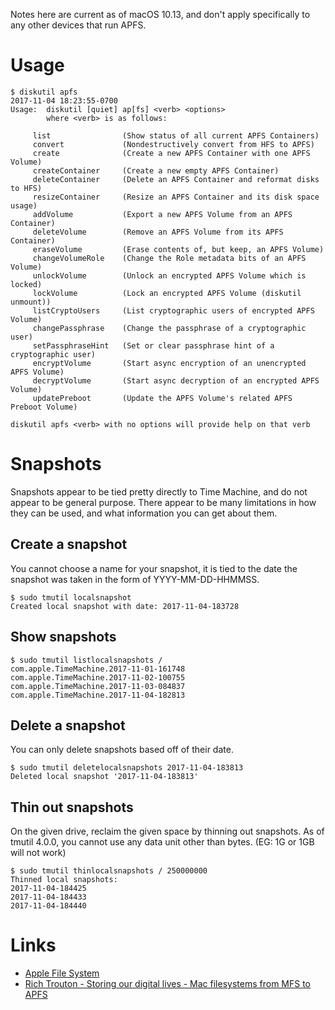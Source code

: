 Notes here are current as of macOS 10.13, and don't apply specifically to any other devices that run APFS.

# Usage

```
$ diskutil apfs
2017-11-04 18:23:55-0700
Usage:  diskutil [quiet] ap[fs] <verb> <options>
        where <verb> is as follows:

     list                (Show status of all current APFS Containers)
     convert             (Nondestructively convert from HFS to APFS)
     create              (Create a new APFS Container with one APFS Volume)
     createContainer     (Create a new empty APFS Container)
     deleteContainer     (Delete an APFS Container and reformat disks to HFS)
     resizeContainer     (Resize an APFS Container and its disk space usage)
     addVolume           (Export a new APFS Volume from an APFS Container)
     deleteVolume        (Remove an APFS Volume from its APFS Container)
     eraseVolume         (Erase contents of, but keep, an APFS Volume)
     changeVolumeRole    (Change the Role metadata bits of an APFS Volume)
     unlockVolume        (Unlock an encrypted APFS Volume which is locked)
     lockVolume          (Lock an encrypted APFS Volume (diskutil unmount))
     listCryptoUsers     (List cryptographic users of encrypted APFS Volume)
     changePassphrase    (Change the passphrase of a cryptographic user)
     setPassphraseHint   (Set or clear passphrase hint of a cryptographic user)
     encryptVolume       (Start async encryption of an unencrypted APFS Volume)
     decryptVolume       (Start async decryption of an encrypted APFS Volume)
     updatePreboot       (Update the APFS Volume's related APFS Preboot Volume)

diskutil apfs <verb> with no options will provide help on that verb
```

# Snapshots

Snapshots appear to be tied pretty directly to Time Machine, and do not appear to be general purpose. There appear to be many limitations in how they can be used, and what information you can get about them.

## Create a snapshot

You cannot choose a name for your snapshot, it is tied to the date the snapshot was taken in the form of YYYY-MM-DD-HHMMSS.

```
$ sudo tmutil localsnapshot
Created local snapshot with date: 2017-11-04-183728
```

## Show snapshots

```
$ sudo tmutil listlocalsnapshots /
com.apple.TimeMachine.2017-11-01-161748
com.apple.TimeMachine.2017-11-02-100755
com.apple.TimeMachine.2017-11-03-084837
com.apple.TimeMachine.2017-11-04-182813
```

## Delete a snapshot

You can only delete snapshots based off of their date.

```
$ sudo tmutil deletelocalsnapshots 2017-11-04-183813
Deleted local snapshot '2017-11-04-183813'
```

## Thin out snapshots

On the given drive, reclaim the given space by thinning out snapshots. As of tmutil 4.0.0, you cannot use any data unit other than bytes. (EG: 1G or 1GB will not work)

```
$ sudo tmutil thinlocalsnapshots / 250000000
Thinned local snapshots:
2017-11-04-184425
2017-11-04-184433
2017-11-04-184440
```

# Links
- [Apple File System](https://en.wikipedia.org/wiki/Apple_File_System)
- [Rich Trouton - Storing our digital lives - Mac filesystems from MFS to APFS](https://youtu.be/VUXUECpIGR0)
